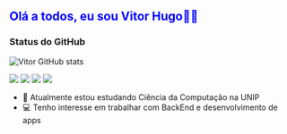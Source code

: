 ## <p style="color: blue">Olá a todos, eu sou Vitor Hugo🧑‍💻</p>

### Status do GitHub

![Vitor GitHub stats](https://github-readme-stats.vercel.app/api?username=VitorHugo05&show_icons=true&theme=dracula&count_private=true)

<a href="https://instagram.com/revitorhugo" target="_blank"><img src="https://img.shields.io/badge/-Instagram-%23E4405F?style=for-the-badge&logo=instagram&logoColor=white" target="_blank"></a>
<a href="https://discord.com/users/350057948925657102" target="_blank"><img src="https://img.shields.io/badge/Discord-7289DA?style=for-the-badge&logo=discord&logoColor=white" target="_blank"></a> 
<a href = "mailto:vitorhugo.pozzi@gmail.com"><img src="https://img.shields.io/badge/-Gmail-%23333?style=for-the-badge&logo=gmail&logoColor=white" target="_blank"></a>
<a href="https://www.linkedin.com/in/vitor-hugo-9bb892267/" target="_blank"><img src="https://img.shields.io/badge/-LinkedIn-%230077B5?style=for-the-badge&logo=linkedin&logoColor=white" target="_blank"></a> 
  
</div>

- 🌱 Atualmente estou estudando Ciência da Computação na UNIP
- 💻 Tenho interesse em trabalhar com BackEnd e desenvolvimento de apps
